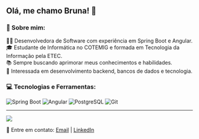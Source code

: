 ## Olá, me chamo Bruna! 👋

### 📌 Sobre mim:
👩‍💻 Desenvolvedora de Software com experiência em Spring Boot e Angular.<br>
🎓 Estudante de Informática no COTEMIG e formada em Tecnologia da Informação pela ETEC.<br>
📚 Sempre buscando aprimorar meus conhecimentos e habilidades.<br>
🌱 Interessada em desenvolvimento backend, bancos de dados e tecnologia.

### 💻 Tecnologias e Ferramentas:

![Spring Boot](https://img.shields.io/badge/Spring%20Boot-%236DB33F.svg?style=for-the-badge&logo=spring-boot&logoColor=white)
![Angular](https://img.shields.io/badge/Angular-%23DD0031.svg?style=for-the-badge&logo=angular&logoColor=white)
![PostgreSQL](https://img.shields.io/badge/PostgreSQL-%23336791.svg?style=for-the-badge&logo=postgresql&logoColor=white)
![Git](https://img.shields.io/badge/Git-%23F05033.svg?style=for-the-badge&logo=git&logoColor=white)

---
[![](https://visitcount.itsvg.in/api?id=seu-usuario&icon=0&color=0)](https://visitcount.itsvg.in)

📩 Entre em contato: [Email](mailto:brunahoffmann@outlook.com) | [LinkedIn](https://www.linkedin.com/in/bruna-d-hoffmann-7416412b6)
